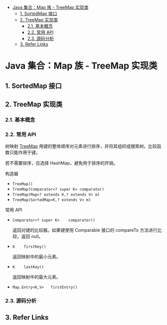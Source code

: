 - [Java 集合：Map 族 - TreeMap 实现类](#java-%E9%9B%86%E5%90%88%EF%BC%9Amap-%E6%97%8F---treemap-%E5%AE%9E%E7%8E%B0%E7%B1%BB)
    - [1. SortedMap 接口](#1-sortedmap-%E6%8E%A5%E5%8F%A3)
    - [2. TreeMap 实现类](#2-treemap-%E5%AE%9E%E7%8E%B0%E7%B1%BB)
        - [2.1. 基本概念](#21-%E5%9F%BA%E6%9C%AC%E6%A6%82%E5%BF%B5)
        - [2.2. 常用 API](#22-%E5%B8%B8%E7%94%A8-api)
        - [2.3. 源码分析](#23-%E6%BA%90%E7%A0%81%E5%88%86%E6%9E%90)
    - [3. Refer Links](#3-refer-links)

# Java 集合：Map 族 - TreeMap 实现类

## 1. SortedMap 接口

## 2. TreeMap 实现类

### 2.1. 基本概念

### 2.2. 常用 API

树映射 [TreeMap](https://docs.oracle.com/javase/9/docs/api/java/util/TreeMap.html) 用键的整体顺序对元素进行排序，并将其组织成搜索树。比较函数只能作用于键。

若不需要排序，应选择 HashMap，避免用于排序的开销。

构造器
- `TreeMap​()	`
- `TreeMap​(Comparator<? super K> comparator)	`
- `TreeMap​(Map<? extends K,? extends V> m)	`
- `TreeMap​(SortedMap<K,? extends V> m)`

常用 API
- `Comparator<? super K>	comparator​()`

  返回对键的比较器。如果键使用 Comparable 接口的 compareTo 方法进行比较，返回 null。

- `K	firstKey​()`

  返回映射中的最小元素。

- `K	lastKey​()`

  返回映射中的最大元素。

- `Map.Entry<K,V>	firstEntry​()`

### 2.3. 源码分析

## 3. Refer Links
